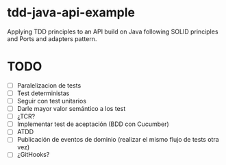 # tdd-java-api-example
Applying TDD principles to an API build on Java following SOLID principles and Ports and adapters pattern.


# TODO
- [ ] Paralelizacion de tests
- [ ] Test deterministas
- [ ] Seguir con test unitarios
- [ ] Darle mayor valor semántico a los test
- [ ] ¿TCR?
- [ ] Implementar test de aceptación (BDD con Cucumber)
- [ ] ATDD
- [ ] Publicación de eventos de dominio (realizar el mismo flujo de tests otra vez)
- [ ] ¿GitHooks?
